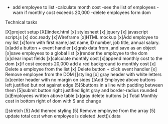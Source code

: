 - add employee to list
-calculate month cost
-see the list of employees
-warn if monthly cost exceeds 20,000
-delete employees form dom

Technical tasks

[X]project setup
    [X]]index.html
    [x] stylesheet
    [x] jquery
    [x] javascript script.js
    [x] doc.ready
[x]Wireframe
[x]HTML mockup
[x]Add employee to my list
    [x]form with first name,last name,ID number, job title, annual salary.
    [x]add a button + event handler
    [x]grab data from <inputs>,and save as an object
    [x]save employees to a global list
    [x]render the employee to the dom
    [x]clear input fields
[x]calculate monthly cost
    [x]append monthly cost to the dom
    [x]if cost exceeds 20,000 add a red background to monthly cost
[x] Delete a employee from the list
    [x] Delete button + click event handler
    [x] Remove employee from the DOM
[]styling
    [x] gray header with white letters
    [x]center header with no margin on sides
    []Add Employee above buttons left justified but not against edge
    [5]5buttons in a line with padding between them
    [5]submit button right justified light gray and border-radius rounded
    [x]Employees written above table
    [x]gray delete buttons
    [x] Total Monthly cost in bottom right of dom with $ and change



[]stretch
    [5] Add themed styling
    [5] Remove employee from the array
    [5] update total cost when employee is deleted .text()/.data